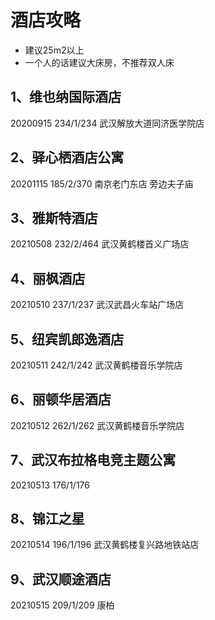 # 酒店攻略

- 建议25m2以上
- 一个人的话建议大床房，不推荐双人床

## 1、维也纳国际酒店
20200915
234/1/234
武汉解放大道同济医学院店


## 2、驿心栖酒店公寓
20201115
185/2/370
南京老门东店
旁边夫子庙

## 3、雅斯特酒店
20210508
232/2/464
武汉黄鹤楼首义广场店

## 4、丽枫酒店
20210510
237/1/237
武汉武昌火车站广场店


## 5、纽宾凯郎逸酒店
20210511
242/1/242
武汉黄鹤楼音乐学院店

## 6、丽顿华居酒店
20210512
262/1/262
武汉黄鹤楼音乐学院店

## 7、武汉布拉格电竞主题公寓
20210513
176/1/176


## 8、锦江之星
20210514
196/1/196
武汉黄鹤楼复兴路地铁站店

## 9、武汉顺途酒店
20210515
209/1/209
康柏

